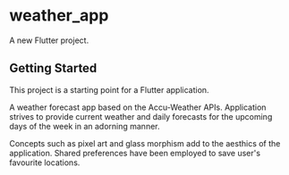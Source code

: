 # weather_app

A new Flutter project.

## Getting Started

This project is a starting point for a Flutter application.

A weather forecast app based on the Accu-Weather APIs. Application strives to provide current weather and daily forecasts for the upcoming days of the week in an adorning manner. 

Concepts such as pixel art and glass morphism add to the aesthics of the application. Shared preferences have been employed to save user's favourite locations.
